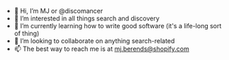 - 👋 Hi, I’m MJ or @discomancer
- 👀 I’m interested in all things search and discovery
- 🌱 I’m currently learning how to write good software (it's a life-long sort of thing)
- 💞️ I’m looking to collaborate on anything search-related 
- 📫 The best way to reach me is at mj.berends@shopify.com
<!---
discomancer/discomancer is a ✨ special ✨ repository because its `README.md` (this file) appears on your GitHub profile.
You can click the Preview link to take a look at your changes.
--->
